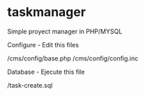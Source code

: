 # taskmanager
Simple proyect manager in PHP/MYSQL

Configure - Edit this files

/cms/config/base.php
/cms/config/config.inc

Database - Ejecute this file

/task-create.sql